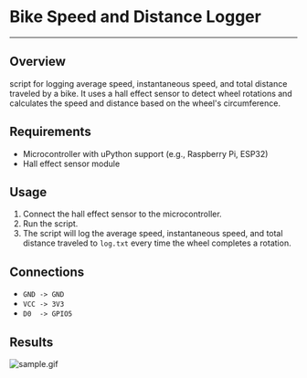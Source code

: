 # Bike Speed and Distance Logger
---


## Overview

script for logging average speed, instantaneous speed, and total distance traveled by a bike.
It uses a hall effect sensor to detect wheel rotations and calculates the speed and distance based on the wheel's circumference.

## Requirements

* Microcontroller with uPython support (e.g., Raspberry Pi, ESP32)
* Hall effect sensor module

## Usage

1. Connect the hall effect sensor to the microcontroller.
2. Run the script.
3. The script will log the average speed, instantaneous speed, and total distance traveled to `log.txt` every time the wheel completes a rotation.

## Connections
* `GND -> GND`
* `VCC -> 3V3`
* `D0  -> GPIO5`

## Results
![sample.gif](https://github.com/Qvme/bicycleStats/blob/fe53ad084d41ab1b3f51f927b445a7a7a2a54a53/assets/sample.gif?raw=true)
